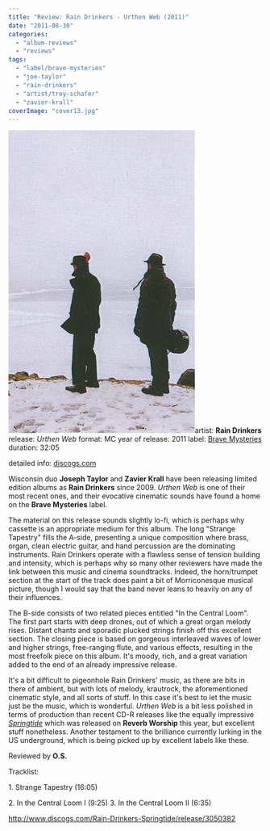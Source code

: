 ```yaml
---
title: "Review: Rain Drinkers - Urthen Web (2011)"
date: "2011-08-30"
categories: 
  - "album-reviews"
  - "reviews"
tags: 
  - "label/brave-mysteries"
  - "joe-taylor"
  - "rain-drinkers"
  - "artist/troy-schafer"
  - "zavier-krall"
coverImage: "cover13.jpg"
---
```


[![](images/cover13.jpg "raindrinkers_web")](http://www.eveningoflight.nl/wordpress/wp-content/uploads/2011/08/cover13.jpg)artist: **Rain Drinkers** release: _Urthen Web_ format: MC year of release: 2011 label: [Brave Mysteries](http://www.bravemysteries.com) duration: 32:05

detailed info: [discogs.com](http://www.discogs.com/Rain-Drinkers-Urthen-Web/release/3019026)

Wisconsin duo **Joseph Taylor** and **Zavier Krall** have been releasing limited edition albums as **Rain Drinkers** since 2009. _Urthen Web_ is one of their most recent ones, and their evocative cinematic sounds have found a home on the **Brave Mysteries** label.

The material on this release sounds slightly lo-fi, which is perhaps why cassette is an appropriate medium for this album. The long "Strange Tapestry" fills the A-side, presenting a unique composition where brass, organ, clean electric guitar, and hand percussion are the dominating instruments. Rain Drinkers operate with a flawless sense of tension building and intensity, which is perhaps why so many other reviewers have made the link between this music and cinema soundtracks. Indeed, the horn/trumpet section at the start of the track does paint a bit of Morriconesque musical picture, though I would say that the band never leans to heavily on any of their influences.

The B-side consists of two related pieces entitled "In the Central Loom". The first part starts with deep drones, out of which a great organ melody rises. Distant chants and sporadic plucked strings finish off this excellent section. The closing piece is based on gorgeous interleaved waves of lower and higher strings, free-ranging flute, and various effects, resulting in the most freefolk piece on this album. It's moody, rich, and a great variation added to the end of an already impressive release.

It's a bit difficult to pigeonhole Rain Drinkers' music, as there are bits in there of ambient, but with lots of melody, krautrock, the aforementioned cinematic style, and all sorts of stuff. In this case it's best to let the music just be the music, which is wonderful. _Urthen Web_ is a bit less polished in terms of production than recent CD-R releases like the equally impressive _[Springtide](http://www.discogs.com/Rain-Drinkers-Springtide/release/3050382)_ which was released on **Reverb Worship** this year, but excellent stuff nonetheless. Another testament to the brilliance currently lurking in the US underground, which is being picked up by excellent labels like these.

Reviewed by **O.S.**

Tracklist:

1\. Strange Tapestry (16:05)

2\. In the Central Loom I (9:25) 3. In the Central Loom II (6:35)

http://www.discogs.com/Rain-Drinkers-Springtide/release/3050382
